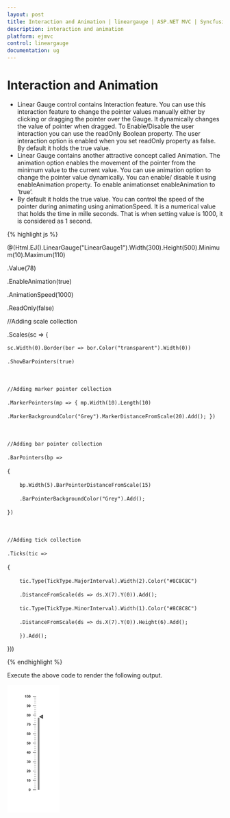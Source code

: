 ```yaml
---
layout: post
title: Interaction and Animation | lineargauge | ASP.NET MVC | Syncfusion
description: interaction and animation
platform: ejmvc
control: lineargauge
documentation: ug
---
```


# Interaction and Animation

* Linear Gauge control contains Interaction feature. You can use this interaction feature to change the pointer values manually either by clicking or dragging the pointer over the Gauge. It dynamically changes the value of pointer when dragged. To Enable/Disable the user interaction you can use the readOnly Boolean property. The user interaction option is enabled when you set readOnly property as false. By default it holds the true value.
* Linear Gauge contains another attractive concept called Animation. The animation option enables the movement of the pointer from the minimum value to the current value. You can use animation option to change the pointer value dynamically. You can enable/ disable it using enableAnimation property. To enable animationset enableAnimation to ‘true’. 
* By default it holds the true value. You can control the speed of the pointer during animating using animationSpeed. It is a numerical value that holds the time in mille seconds. That is when setting value is 1000, it is considered as 1 second.



{% highlight js %}

@(Html.EJ().LinearGauge("LinearGauge1").Width(300).Height(500).Minimum(10).Maximum(110)

.Value(78)

.EnableAnimation(true)

.AnimationSpeed(1000)

.ReadOnly(false)



//Adding scale collection

.Scales(sc => {

    sc.Width(0).Border(bor => bor.Color("transparent").Width(0))

    .ShowBarPointers(true)



    //Adding marker pointer collection

    .MarkerPointers(mp => { mp.Width(10).Length(10)

    .MarkerBackgroundColor("Grey").MarkerDistanceFromScale(20).Add(); })



    //Adding bar pointer collection

    .BarPointers(bp =>

    {

        bp.Width(5).BarPointerDistanceFromScale(15)

        .BarPointerBackgroundColor("Grey").Add();

    })



    //Adding tick collection

    .Ticks(tic =>

    {

        tic.Type(TickType.MajorInterval).Width(2).Color("#8C8C8C")

        .DistanceFromScale(ds => ds.X(7).Y(0)).Add();

        tic.Type(TickType.MinorInterval).Width(1).Color("#8C8C8C")

        .DistanceFromScale(ds => ds.X(7).Y(0)).Height(6).Add();

        }).Add();

}))

{% endhighlight %}

Execute the above code to render the following output.

![](Interaction-and-Animation_images/Interaction-and-Animation_img1.png)



